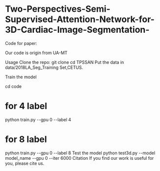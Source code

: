 # Two-Perspectives-Semi-Supervised-Attention-Network-for-3D-Cardiac-Image-Segmentation-
Code for paper: 

Our code is origin from UA-MT

Usage
Clone the repo:
git clone 
cd TPSSAN
Put the data in data/2018LA_Seg_Training Set,CETUS.

Train the model

cd code
# for 4 label
python train.py --gpu 0 --label 4
# for 8 label
python train.py --gpu 0 --label 8
Test the model
python test3d.py --model model_name --gpu 0 --iter 6000
Citation
If you find our work is useful for you, please cite us.
